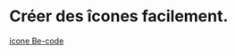 # Créer des îcones facilement.

[icone Be-code](<link rel="stylesheet" href="https://i.icomoon.io/public/temp/5367053304/UntitledProject/style.css">)

